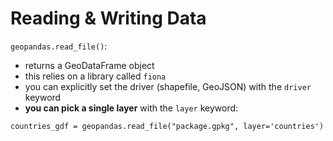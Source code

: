 # Reading & Writing Data

`geopandas.read_file()`:
- returns a GeoDataFrame object
- this relies on a library called `fiona`
- you can explicitly set the driver (shapefile, GeoJSON) with the `driver` keyword
- **you can pick a single layer** with the `layer` keyword:
```
countries_gdf = geopandas.read_file("package.gpkg", layer='countries')
```
